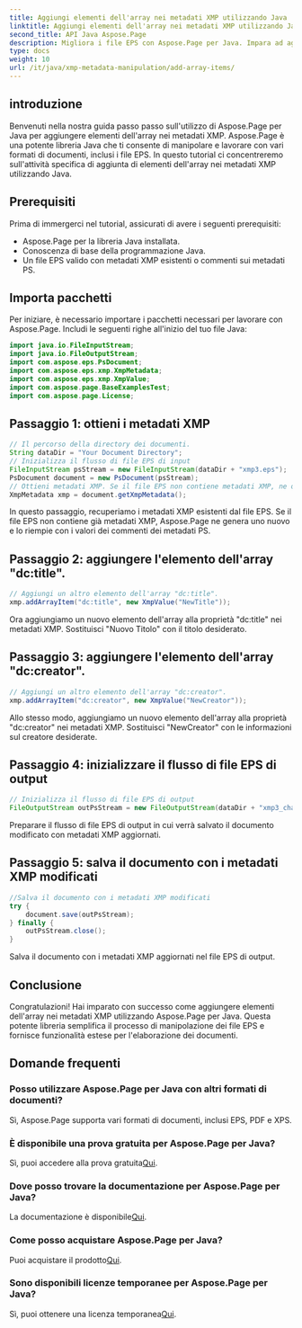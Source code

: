 ```yaml
---
title: Aggiungi elementi dell'array nei metadati XMP utilizzando Java
linktitle: Aggiungi elementi dell'array nei metadati XMP utilizzando Java
second_title: API Java Aspose.Page
description: Migliora i file EPS con Aspose.Page per Java. Impara ad aggiungere elementi dell'array ai metadati XMP senza sforzo. Segui subito la nostra guida passo passo!
type: docs
weight: 10
url: /it/java/xmp-metadata-manipulation/add-array-items/
---
```

## introduzione
Benvenuti nella nostra guida passo passo sull'utilizzo di Aspose.Page per Java per aggiungere elementi dell'array nei metadati XMP. Aspose.Page è una potente libreria Java che ti consente di manipolare e lavorare con vari formati di documenti, inclusi i file EPS. In questo tutorial ci concentreremo sull'attività specifica di aggiunta di elementi dell'array nei metadati XMP utilizzando Java.
## Prerequisiti
Prima di immergerci nel tutorial, assicurati di avere i seguenti prerequisiti:
- Aspose.Page per la libreria Java installata.
- Conoscenza di base della programmazione Java.
- Un file EPS valido con metadati XMP esistenti o commenti sui metadati PS.
## Importa pacchetti
Per iniziare, è necessario importare i pacchetti necessari per lavorare con Aspose.Page. Includi le seguenti righe all'inizio del tuo file Java:
```java
import java.io.FileInputStream;
import java.io.FileOutputStream;
import com.aspose.eps.PsDocument;
import com.aspose.eps.xmp.XmpMetadata;
import com.aspose.eps.xmp.XmpValue;
import com.aspose.page.BaseExamplesTest;
import com.aspose.page.License;
```
## Passaggio 1: ottieni i metadati XMP
```java
// Il percorso della directory dei documenti.
String dataDir = "Your Document Directory";
// Inizializza il flusso di file EPS di input
FileInputStream psStream = new FileInputStream(dataDir + "xmp3.eps");
PsDocument document = new PsDocument(psStream);
// Ottieni metadati XMP. Se il file EPS non contiene metadati XMP, ne otteniamo uno nuovo pieno di valori dai commenti sui metadati PS (%%Creator, %%CreateDate, %%Title, ecc.)
XmpMetadata xmp = document.getXmpMetadata();
```
In questo passaggio, recuperiamo i metadati XMP esistenti dal file EPS. Se il file EPS non contiene già metadati XMP, Aspose.Page ne genera uno nuovo e lo riempie con i valori dei commenti dei metadati PS.
## Passaggio 2: aggiungere l'elemento dell'array "dc:title".
```java
// Aggiungi un altro elemento dell'array "dc:title".
xmp.addArrayItem("dc:title", new XmpValue("NewTitle"));
```
Ora aggiungiamo un nuovo elemento dell'array alla proprietà "dc:title" nei metadati XMP. Sostituisci "Nuovo Titolo" con il titolo desiderato.
## Passaggio 3: aggiungere l'elemento dell'array "dc:creator".
```java
// Aggiungi un altro elemento dell'array "dc:creator".
xmp.addArrayItem("dc:creator", new XmpValue("NewCreator"));
```
Allo stesso modo, aggiungiamo un nuovo elemento dell'array alla proprietà "dc:creator" nei metadati XMP. Sostituisci "NewCreator" con le informazioni sul creatore desiderate.
## Passaggio 4: inizializzare il flusso di file EPS di output
```java
// Inizializza il flusso di file EPS di output
FileOutputStream outPsStream = new FileOutputStream(dataDir + "xmp3_changed.eps");
```
Preparare il flusso di file EPS di output in cui verrà salvato il documento modificato con metadati XMP aggiornati.
## Passaggio 5: salva il documento con i metadati XMP modificati
```java
//Salva il documento con i metadati XMP modificati
try {			
    document.save(outPsStream);
} finally {
    outPsStream.close();
}
```
Salva il documento con i metadati XMP aggiornati nel file EPS di output.
## Conclusione
Congratulazioni! Hai imparato con successo come aggiungere elementi dell'array nei metadati XMP utilizzando Aspose.Page per Java. Questa potente libreria semplifica il processo di manipolazione dei file EPS e fornisce funzionalità estese per l'elaborazione dei documenti.
## Domande frequenti

### Posso utilizzare Aspose.Page per Java con altri formati di documenti?
Sì, Aspose.Page supporta vari formati di documenti, inclusi EPS, PDF e XPS.
### È disponibile una prova gratuita per Aspose.Page per Java?
 Sì, puoi accedere alla prova gratuita[Qui](https://releases.aspose.com/).
### Dove posso trovare la documentazione per Aspose.Page per Java?
 La documentazione è disponibile[Qui](https://reference.aspose.com/page/java/).
### Come posso acquistare Aspose.Page per Java?
 Puoi acquistare il prodotto[Qui](https://purchase.aspose.com/buy).
### Sono disponibili licenze temporanee per Aspose.Page per Java?
 Sì, puoi ottenere una licenza temporanea[Qui](https://purchase.aspose.com/temporary-license/).